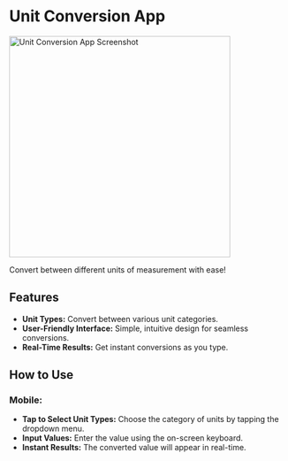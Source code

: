 # Unit Conversion App

<img src="https://github.com/user-attachments/assets/3a06770c-781b-4485-8406-9cace7d8611e" alt="Unit Conversion App Screenshot" width="400">

Convert between different units of measurement with ease!

## Features

- **Unit Types:** Convert between various unit categories.
- **User-Friendly Interface:** Simple, intuitive design for seamless conversions.
- **Real-Time Results:** Get instant conversions as you type.

## How to Use

### Mobile:
- **Tap to Select Unit Types:** Choose the category of units by tapping the dropdown menu.
- **Input Values:** Enter the value using the on-screen keyboard.
- **Instant Results:** The converted value will appear in real-time.
